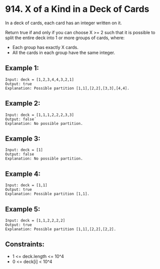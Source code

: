 # 914. X of a Kind in a Deck of Cards

In a deck of cards, each card has an integer written on it.

Return true if and only if you can choose X >= 2 such that it is possible to split the entire deck into 1 or more groups of cards, where:

* Each group has exactly X cards.
* All the cards in each group have the same integer.
 
## Example 1:

```
Input: deck = [1,2,3,4,4,3,2,1]
Output: true
Explanation: Possible partition [1,1],[2,2],[3,3],[4,4].
```

## Example 2:

```
Input: deck = [1,1,1,2,2,2,3,3]
Output: false´
Explanation: No possible partition.
```

## Example 3:

```
Input: deck = [1]
Output: false
Explanation: No possible partition.
```

## Example 4:

```
Input: deck = [1,1]
Output: true
Explanation: Possible partition [1,1].
```

## Example 5:

```
Input: deck = [1,1,2,2,2,2]
Output: true
Explanation: Possible partition [1,1],[2,2],[2,2].
```

## Constraints:

* 1 <= deck.length <= 10^4
* 0 <= deck[i] < 10^4